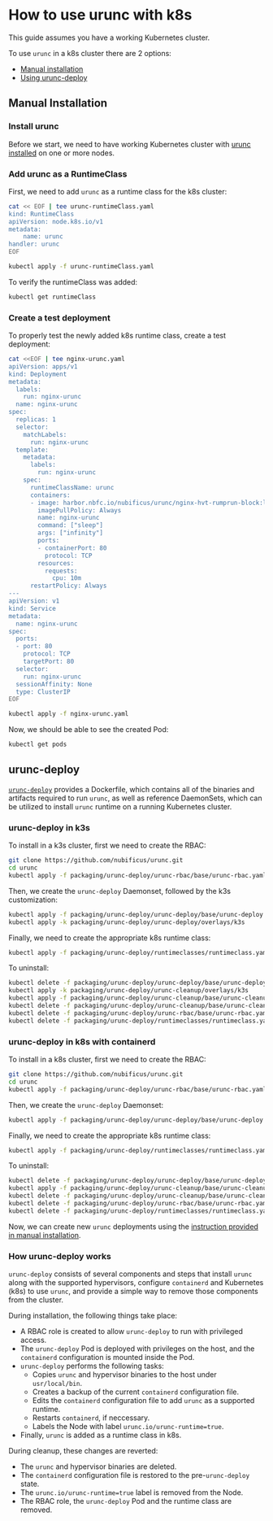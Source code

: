 # How to use urunc with k8s

This guide assumes you have a working Kubernetes cluster.

To use `urunc` in a k8s cluster there are 2 options:

- [Manual installation](#manual-installation)
- [Using urunc-deploy](#urunc-deploy)

## Manual Installation

### Install urunc

Before we start, we need to have working Kubernetes cluster with [urunc installed](../installation.md) on one or more nodes.

### Add urunc as a RuntimeClass

First, we need to add `urunc` as a runtime class for the k8s cluster:

```bash
cat << EOF | tee urunc-runtimeClass.yaml
kind: RuntimeClass
apiVersion: node.k8s.io/v1
metadata:
    name: urunc
handler: urunc
EOF

kubectl apply -f urunc-runtimeClass.yaml
```

To verify the runtimeClass was added:

```bash
kubectl get runtimeClass
```

### Create a test deployment

To properly test the newly added k8s runtime class, create a test deployment:

```bash
cat <<EOF | tee nginx-urunc.yaml
apiVersion: apps/v1
kind: Deployment
metadata:
  labels:
    run: nginx-urunc
  name: nginx-urunc
spec:
  replicas: 1
  selector:
    matchLabels:
      run: nginx-urunc
  template:
    metadata:
      labels:
        run: nginx-urunc
    spec:
      runtimeClassName: urunc
      containers:
      - image: harbor.nbfc.io/nubificus/urunc/nginx-hvt-rumprun-block:latest
        imagePullPolicy: Always
        name: nginx-urunc
        command: ["sleep"]
        args: ["infinity"]
        ports:
        - containerPort: 80
          protocol: TCP
        resources:
          requests:
            cpu: 10m
      restartPolicy: Always
---
apiVersion: v1
kind: Service
metadata:
  name: nginx-urunc
spec:
  ports:
  - port: 80
    protocol: TCP
    targetPort: 80
  selector:
    run: nginx-urunc
  sessionAffinity: None
  type: ClusterIP
EOF

kubectl apply -f nginx-urunc.yaml
```

Now, we should be able to see the created Pod:

```bash
kubectl get pods
```

## urunc-deploy

[`urunc-deploy`](https://github.com/nubificus/urunc/tree/main/deployment/urunc-deploy) provides a Dockerfile, which contains all of the binaries
and artifacts required to run `urunc`, as well as reference DaemonSets, which can
be utilized to install `urunc` runtime  on a running Kubernetes cluster.

### urunc-deploy in k3s

To install in a k3s cluster, first we need to create the RBAC:

```bash
git clone https://github.com/nubificus/urunc.git
cd urunc
kubectl apply -f packaging/urunc-deploy/urunc-rbac/base/urunc-rbac.yaml
```

Then, we create the `urunc-deploy` Daemonset, followed by the k3s customization:

```bash
kubectl apply -f packaging/urunc-deploy/urunc-deploy/base/urunc-deploy.yaml
kubectl apply -k packaging/urunc-deploy/urunc-deploy/overlays/k3s
```

Finally, we need to create the appropriate k8s runtime class:

```bash
kubectl apply -f packaging/urunc-deploy/runtimeclasses/runtimeclass.yaml
```

To uninstall:

```bash
kubectl delete -f packaging/urunc-deploy/urunc-deploy/base/urunc-deploy.yaml
kubectl apply -k packaging/urunc-deploy/urunc-cleanup/overlays/k3s
kubectl apply -f packaging/urunc-deploy/urunc-cleanup/base/urunc-cleanup.yaml
kubectl delete -f packaging/urunc-deploy/urunc-cleanup/base/urunc-cleanup.yaml
kubectl delete -f packaging/urunc-deploy/urunc-rbac/base/urunc-rbac.yaml
kubectl delete -f packaging/urunc-deploy/runtimeclasses/runtimeclass.yaml
```

### urunc-deploy in k8s with containerd

To install in a k8s cluster, first we need to create the RBAC:

```bash
git clone https://github.com/nubificus/urunc.git
cd urunc
kubectl apply -f packaging/urunc-deploy/urunc-rbac/base/urunc-rbac.yaml
```

Then, we create the `urunc-deploy` Daemonset:

```bash
kubectl apply -f packaging/urunc-deploy/urunc-deploy/base/urunc-deploy.yaml
```

Finally, we need to create the appropriate k8s runtime class:

```bash
kubectl apply -f packaging/urunc-deploy/runtimeclasses/runtimeclass.yaml
```

To uninstall:

```bash
kubectl delete -f packaging/urunc-deploy/urunc-deploy/base/urunc-deploy.yaml
kubectl apply -f packaging/urunc-deploy/urunc-cleanup/base/urunc-cleanup.yaml
kubectl delete -f packaging/urunc-deploy/urunc-cleanup/base/urunc-cleanup.yaml
kubectl delete -f packaging/urunc-deploy/urunc-rbac/base/urunc-rbac.yaml
kubectl delete -f packaging/urunc-deploy/runtimeclasses/runtimeclass.yaml
```

Now, we can create new `urunc` deployments using the [instruction provided in manual installation](#create-a-test-deployment).

### How urunc-deploy works

`urunc-deploy` consists of several components and steps that install `urunc` along with the supported hypervisors,
configure `containerd` and Kubernetes (k8s) to use `urunc`, and provide a simple way to remove those components from the cluster.

During installation, the following things take place:

- A RBAC role is created to allow `urunc-deploy` to run with privileged access.
- The `urunc-deploy` Pod is deployed with privileges on the host, and the `containerd` configuration is mounted inside the Pod.
- `urunc-deploy` performs the following tasks:
  - Copies `urunc` and hypervisor binaries to the host under `usr/local/bin`.
  - Creates a backup of the current `containerd` configuration file.
  - Edits the `containerd` configuration file to add `urunc` as a supported runtime.
  - Restarts `containerd`, if neccessary.
  - Labels the Node with label `urunc.io/urunc-runtime=true`.
- Finally, `urunc` is added as a runtime class in k8s.

During cleanup, these changes are reverted:

- The `urunc` and hypervisor binaries are deleted.
- The `containerd` configuration file is restored to the pre-`urunc-deploy` state.
- The `urunc.io/urunc-runtime=true` label is removed from the Node.
- The RBAC role, the `urunc-deploy` Pod and the runtime class are removed.
